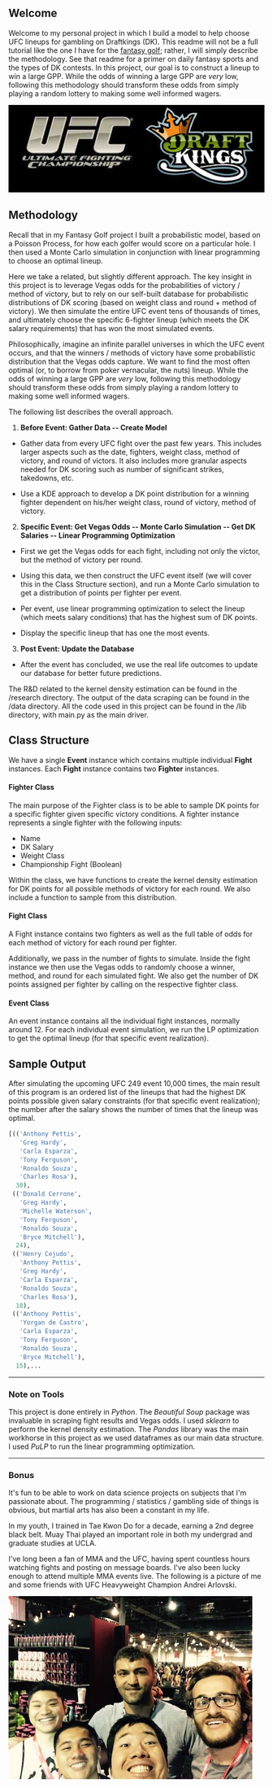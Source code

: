 ## Welcome

Welcome to my personal project in which I build a model to help choose UFC lineups for gambling on Draftkings (DK). This readme will not be a full tutorial like the one I have for the [fantasy golf](https://github.com/cschoeny/personal-projects/tree/ufc/Fantasy-Golf-Forecasting); rather, I will simply describe the methodology. See that readme for a primer on daily fantasy sports and the types of DK contests. In this project, our goal is to construct a lineup to win a large GPP. While the odds of winning a large GPP are _very_ low, following this methodology should transform these odds from simply playing a random lottery to making some well informed wagers.

![UFC_DK_pic](images/ufc_dk.png)

## Methodology

Recall that in my Fantasy Golf project I built a probabilistic model, based on a Poisson Process, for how each golfer would score on a particular hole. I then used a Monte Carlo simulation in conjunction with linear programming to choose an optimal lineup.

Here we take a related, but slightly different approach. The key insight in this project is to leverage Vegas odds for the probabilities of victory / method of victory, but to rely on our self-built database for probabilistic distributions of DK scoring (based on weight class and round + method of victory). We then simulate the entire UFC event tens of thousands of times, and ultimately choose the specific 6-fighter lineup (which meets the DK salary requirements) that has won the most simulated events.

Philosophically, imagine an infinite parallel universes in which the UFC event occurs, and that the winners / methods of victory have some probabilistic distribution that the Vegas odds capture. We want to find the most often optimal (or, to borrow from poker vernacular, the nuts) lineup. While the odds of winning a large GPP are _very_ low, following this methodology should transform these odds from simply playing a random lottery to making some well informed wagers.

The following list describes the overall approach.

1. **Before Event: Gather Data -- Create Model**
* Gather data from every UFC fight over the past few years. This includes larger aspects such as the date, fighters, weight class, method of victory, and round of victors. It also includes more granular aspects needed for DK scoring such as number of significant strikes, takedowns, etc.

* Use a KDE approach to develop a DK point distribution for a winning fighter dependent on his/her weight class, round of victory, method of victory.

2. **Specific Event: Get Vegas Odds -- Monte Carlo Simulation -- Get DK Salaries -- Linear Programming Optimization**

* First we get the Vegas odds for each fight, including not only the victor, but the method of victory per round.

* Using this data, we then construct the UFC event itself (we will cover this in the Class Structure section), and run a Monte Carlo simulation to get a distribution of points per fighter per event.

* Per event, use linear programming optimization to select the lineup (which meets salary conditions) that has the highest sum of DK points.

* Display the specific lineup that has one the most events.

3. **Post Event: Update the Database**

* After the event has concluded, we use the real life outcomes to update our database for better future predictions.

The R&D related to the kernel density estimation can be found in the /research directory. The output of the data scraping can be found in the /data directory. All the code used in this project can be found in the /lib directory, with main.py as the main driver.

## Class Structure
We have a single **Event** instance which contains multiple individual **Fight** instances. Each **Fight** instance contains two **Fighter** instances.

#### Fighter Class
The main purpose of the Fighter class is to be able to sample DK points for a specific fighter given specific victory conditions. A fighter instance represents a single fighter with the following inputs:
* Name
* DK Salary
* Weight Class
* Championship Fight (Boolean)

Within the class, we have functions to create the kernel density estimation for DK points for all possible methods of victory for each round. We also include a function to sample from this distribution.

#### Fight Class
A Fight instance contains two fighters as well as the full table of odds for each method of victory for each round per fighter.

Additionally, we pass in the number of fights to simulate. Inside the fight instance we then use the Vegas odds to randomly choose a winner, method, and round for each simulated fight. We also get the number of DK points assigned per fighter by calling on the respective fighter class.

#### Event Class
An event instance contains all the individual fight instances, normally around 12. For each individual event simulation, we run the LP optimization to get the optimal lineup (for that specific event realization).

## Sample Output
After simulating the upcoming UFC 249 event 10,000 times, the main result of this program is an ordered list of the lineups that had the highest DK points possible given salary constraints (for that specific event realization); the number after the salary shows the number of times that the lineup was optimal.
```python
[(('Anthony Pettis',
   'Greg Hardy',
   'Carla Esparza',
   'Tony Ferguson',
   'Ronaldo Souza',
   'Charles Rosa'),
  30),
 (('Donald Cerrone',
   'Greg Hardy',
   'Michelle Waterson',
   'Tony Ferguson',
   'Ronaldo Souza',
   'Bryce Mitchell'),
  24),
 (('Henry Cejudo',
   'Anthony Pettis',
   'Greg Hardy',
   'Carla Esparza',
   'Ronaldo Souza',
   'Charles Rosa'),
  18),
 (('Anthony Pettis',
   'Yorgan de Castro',
   'Carla Esparza',
   'Tony Ferguson',
   'Ronaldo Souza',
   'Bryce Mitchell'),
  15),...
```
___

### Note on Tools

This project is done entirely in _Python_. The _Beautiful Soup_ package was invaluable in scraping fight results and Vegas odds. I used _sklearn_ to perform the kernel density estimation. The _Pandas_ library was the main workhorse in this project as we used dataframes as our main data structure. I used _PuLP_ to run the linear programming optimization.

___

### Bonus

It's fun to be able to work on data science projects on subjects that I'm passionate about. The programming / statistics / gambling side of things is obvious, but martial arts has also been a constant in my life.

In my youth, I trained in Tae Kwon Do for a decade, earning a 2nd degree black belt. Muay Thai played an important role in both my undergrad and graduate studies at UCLA.

I've long been a fan of MMA and the UFC, having spent countless hours watching fights and posting on message boards. I've also been lucky enough to attend multiple MMA events live. The following is a picture of me and some friends with UFC Heavyweight Champion Andrei Arlovski.

![ufc_pic](images/arlovski.jpg)
